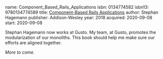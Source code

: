 name: Component_Based_Rails_Applications
isbn: 0134774582
isbn13: 9780134774589
title: [Component-Based Rails Applications](https://www.informit.com/store/component-based-rails-applications-large-domains-under-9780134774589)
author: Stephan Hagemann
publisher: Addison-Wesley
year: 2018
acquired: 2020-09-08
start: 2020-09-08

Stephan Hagemann now works at Gusto.  My team, at Gusto, promotes the
modularization of our monoliths.  This book should help me make sure our efforts
are aligned together.

_More to come._
